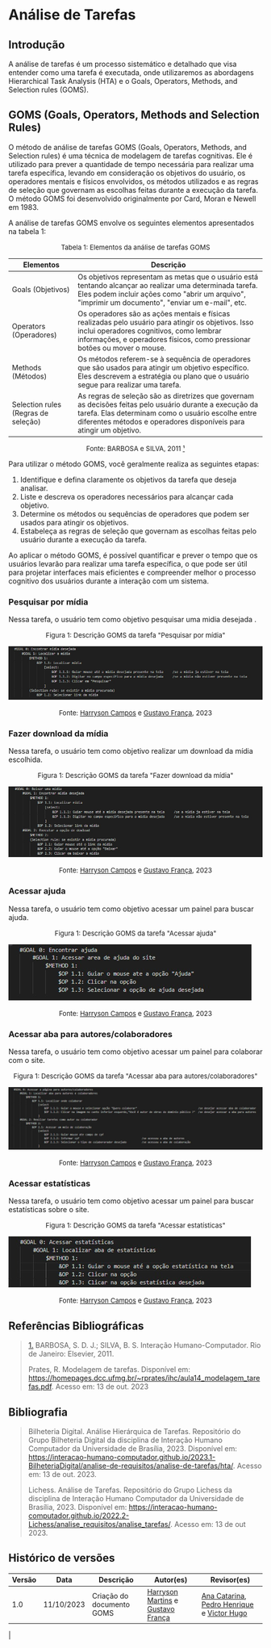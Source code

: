# Análise de Tarefas

## Introdução

 A análise de tarefas é um processo sistemático e detalhado que visa entender como uma tarefa é executada, onde utilizaremos as abordagens Hierarchical Task Analysis (HTA) e o Goals, Operators, Methods, and Selection rules (GOMS).

## GOMS (Goals, Operators, Methods and Selection Rules)

 O método de análise de tarefas GOMS (Goals, Operators, Methods, and Selection rules) é uma técnica de modelagem de tarefas cognitivas. Ele é utilizado para prever a quantidade de tempo necessária para realizar uma tarefa específica, levando em consideração os objetivos do usuário, os operadores mentais e físicos envolvidos, os métodos utilizados e as regras de seleção que governam as escolhas feitas durante a execução da tarefa. O método GOMS foi desenvolvido originalmente por Card, Moran e Newell em 1983.

A análise de tarefas GOMS envolve os seguintes elementos apresentados na tabela 1:

<font size="2"><p style="text-align: center">Tabela 1: Elementos da análise de tarefas GOMS </p></font>

| Elementos              | Descrição                                                                                                        |
|------------------------|------------------------------------------------------------------------------------------------------------------|
| Goals (Objetivos)     | Os objetivos representam as metas que o usuário está tentando alcançar ao realizar uma determinada tarefa. Eles podem incluir ações como "abrir um arquivo", "imprimir um documento", "enviar um e-mail", etc. |
| Operators (Operadores) | Os operadores são as ações mentais e físicas realizadas pelo usuário para atingir os objetivos. Isso inclui operadores cognitivos, como lembrar informações, e operadores físicos, como pressionar botões ou mover o mouse. |
| Methods (Métodos)      | Os métodos referem-se à sequência de operadores que são usados para atingir um objetivo específico. Eles descrevem a estratégia ou plano que o usuário segue para realizar uma tarefa. |
| Selection rules (Regras de seleção) | As regras de seleção são as diretrizes que governam as decisões feitas pelo usuário durante a execução da tarefa. Elas determinam como o usuário escolhe entre diferentes métodos e operadores disponíveis para atingir um objetivo. |

<font size="2"><p style="text-align: center">Fonte: BARBOSA e SILVA, 2011  <a id="anchor_1" href="#FRM1">¹</a></p></font>


Para utilizar o método GOMS, você geralmente realiza as seguintes etapas:

1. Identifique e defina claramente os objetivos da tarefa que deseja analisar.
2. Liste e descreva os operadores necessários para alcançar cada objetivo.
3. Determine os métodos ou sequências de operadores que podem ser usados para atingir os objetivos.
4. Estabeleça as regras de seleção que governam as escolhas feitas pelo usuário durante a execução da tarefa.

Ao aplicar o método GOMS, é possível quantificar e prever o tempo que os usuários levarão para realizar uma tarefa específica, o que pode ser útil para projetar interfaces mais eficientes e compreender melhor o processo cognitivo dos usuários durante a interação com um sistema.

### Pesquisar por mídia

Nessa tarefa, o usuário tem como objetivo pesquisar uma midia desejada .

<font size="2"><p style="text-align: center">Figura 1: Descrição GOMS da tarefa "Pesquisar por mídia"</p></font>

![GOMSPesquisarporMidia](../../assets/analise_de_requisitos/GOMSPesquisarmidia.png)

<font size="2"><p style="text-align: center">Fonte: [Harryson Campos](https://github.com/harry-cmartin) e [Gustavo França](https://github.com/gustavofbs), 2023</p></font>


### Fazer download da mídia

Nessa tarefa, o usuário tem como objetivo realizar um download da mídia escolhida.

<font size="2"><p style="text-align: center">Figura 1: Descrição GOMS da tarefa "Fazer download da mídia"</p></font>

![GOMSFazerDownload](../../assets/analise_de_requisitos/GOMSFazerDownload.png)

<font size="2"><p style="text-align: center">Fonte: [Harryson Campos](https://github.com/harry-cmartin) e [Gustavo França](https://github.com/gustavofbs), 2023</p></font>


### Acessar ajuda

Nessa tarefa, o usuário tem como objetivo acessar um painel para buscar ajuda.

<font size="2"><p style="text-align: center">Figura 1: Descrição GOMS da tarefa "Acessar ajuda"</p></font>

![GOMSAjuda](../../assets/analise_de_requisitos/GOMSEncontrarAjuda.png)

<font size="2"><p style="text-align: center">Fonte: [Harryson Campos](https://github.com/harry-cmartin) e [Gustavo França](https://github.com/gustavofbs), 2023</p></font>


### Acessar aba para autores/colaboradores

Nessa tarefa, o usuário tem como objetivo acessar um painel para colaborar com o site.

<font size="2"><p style="text-align: center">Figura 1: Descrição GOMS da tarefa "Acessar aba para autores/colaboradores"</p></font>

![GOMSAutCol](../../assets/analise_de_requisitos/GOMSAutCol.png)

<font size="2"><p style="text-align: center">Fonte: [Harryson Campos](https://github.com/harry-cmartin) e [Gustavo França](https://github.com/gustavofbs), 2023</p></font>


### Acessar estatísticas

Nessa tarefa, o usuário tem como objetivo acessar um painel para buscar estatísticas sobre o site.


<font size="2"><p style="text-align: center">Figura 1: Descrição GOMS da tarefa "Acessar estatísticas"</p></font>


![GOMStatistics](../../assets/analise_de_requisitos/GOMStatistics.png)

<font size="2"><p style="text-align: center">Fonte: [Harryson Campos](https://github.com/harry-cmartin) e [Gustavo França](https://github.com/gustavofbs), 2023</p></font>

## Referências Bibliográficas

> <a id="FRM3" href="#anchor_1">1.</a> BARBOSA, S. D. J.; SILVA, B. S. Interação Humano-Computador. Rio de Janeiro: Elsevier, 2011.
>
> Prates, R. Modelagem de tarefas. Disponível em: https://homepages.dcc.ufmg.br/~rprates/ihc/aula14_modelagem_tarefas.pdf. Acesso em: 13 de out. 2023
>

## Bibliografia

> Bilheteria Digital. Análise Hierárquica de Tarefas. Repositório do Grupo Bilheteria Digital da disciplina de Interação Humano Computador da Universidade de Brasília, 2023. Disponível em: https://interacao-humano-computador.github.io/2023.1-BilheteriaDigital/analise-de-requisitos/analise-de-tarefas/hta/. Acesso em: 13 de out. 2023.
>
> Lichess. Análise de Tarefas. Repositório do Grupo Lichess da disciplina de Interação Humano Computador da Universidade de Brasília, 2023. Disponível em: https://interacao-humano-computador.github.io/2022.2-Lichess/analise_requisitos/analise_tarefas/. Acesso em: 13 de out 2023.
>

## Histórico de versões

| Versão | Data       | Descrição            | Autor(es)                                                                            | Revisor(es)                              |
| ------ | ---------- | -------------------- | ------------------------------------------------------------------------------------ | ---------------------------------------- |
| 1.0   | 11/10/2023 | Criação do documento GOMS | [Harryson Martins](https://github.com/harry-cmartin) e [Gustavo França](https://github.com/gustavofbs) | [Ana Catarina](https://github.com/an4catarina), [Pedro Henrique](https://github.com/pedro-hsf) e [Victor Hugo](https://github.com/ViictorHugoo) |
|